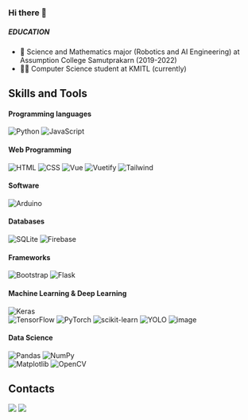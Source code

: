 ### Hi there 👋

<!--
##### WORK EXPERIENCE
-->

##### EDUCATION
- 🏫 Science and Mathematics major (Robotics and AI Engineering) at	Assumption College Samutprakarn (2019-2022)
- :man_student: Computer Science student at KMITL (currently)



## Skills and Tools

#### Programming languages
![Python](https://img.shields.io/badge/python-3670A0?style=for-the-badge&logo=python&logoColor=ffdd54) 
![JavaScript](https://img.shields.io/badge/javascript-%23323330.svg?style=for-the-badge&logo=javascript&logoColor=%23F7DF1E)

#### Web Programming
![HTML](https://img.shields.io/badge/HTML5-E34F26?style=for-the-badge&logo=html5&logoColor=white)
![CSS](https://img.shields.io/badge/CSS3-1572B6?style=for-the-badge&logo=css3&logoColor=white)
![Vue](https://img.shields.io/badge/Vue-3EC5A3?style=for-the-badge&logo=vuedotjs&logoColor=white)
![Vuetify](https://img.shields.io/badge/Vuetify-27B7DE?style=for-the-badge&logo=vuetify&logoColor=white)
![Tailwind](https://img.shields.io/badge/Tailwind-AEAEFF?style=for-the-badge&logo=tailwindcss&logoColor=white)

#### Software
![Arduino](https://img.shields.io/badge/Arduino-05C4BC?style=for-the-badge&logo=arduino&logoColor=white)

#### Databases
![SQLite](https://img.shields.io/badge/sqlite-%2307405e.svg?style=for-the-badge&logo=sqlite&logoColor=white)
![Firebase](https://img.shields.io/badge/Firebase-F2DC23?style=for-the-badge&logo=firebase&logoColor=white)

#### Frameworks
![Bootstrap](https://img.shields.io/badge/Bootstrap-563D7C?style=for-the-badge&logo=bootstrap&logoColor=white)
![Flask](https://img.shields.io/badge/Flask-000000?style=for-the-badge&logo=flask&logoColor=white)

#### Machine Learning & Deep Learning
![Keras](https://img.shields.io/badge/Keras-%23D00000.svg?style=for-the-badge&logo=Keras&logoColor=white) 	
![TensorFlow](https://img.shields.io/badge/TensorFlow-%23FF6F00.svg?style=for-the-badge&logo=TensorFlow&logoColor=white) 
![PyTorch](https://img.shields.io/badge/PyTorch-%23EE4C2C.svg?style=for-the-badge&logo=PyTorch&logoColor=white) 
![scikit-learn](https://img.shields.io/badge/scikit--learn-%23F7931E.svg?style=for-the-badge&logo=scikit-learn&logoColor=white)
![YOLO](https://img.shields.io/badge/YOLO-683cf5?style=for-the-badge&logo=yolo&logoColor=white)
![image]({https://img.shields.io/badge/-HuggingFace-FDEE21?style=for-the-badge&logo=HuggingFace&logoColor=black})

#### Data Science
![Pandas](https://img.shields.io/badge/pandas-%23150458.svg?style=for-the-badge&logo=pandas&logoColor=white) 
![NumPy](https://img.shields.io/badge/numpy-%23013243.svg?style=for-the-badge&logo=numpy&logoColor=white) 	
![Matplotlib](https://img.shields.io/badge/Matplotlib-%23d9ead3.svg?style=for-the-badge&logo=Matplotlib&logoColor=black)
![OpenCV](https://img.shields.io/badge/opencv-%23white.svg?style=for-the-badge&logo=opencv&logoColor=white)

<!--

## Competition

<details>
<summary> 
Hackathon Super AI Engineer Season3
</summary>
 
#### Competition by Kaggle
 ![Kaggle](https://img.shields.io/badge/Kaggle-035a7d?style=for-the-badge&logo=kaggle&logoColor=white)
Topic | Dataset | Description |Ranking| Code
------| ------- | ----------- | ---- | -----
🔢 [Image Processing](https://www.kaggle.com/competitions/hackathon-online-2022-image-processing/leaderboard) | Digit Recognition (Private) | CNN model to classify Digit | 22/205 | Coming soon
🌡️ [IoTs and Robotics (Temp Prediction)](https://www.kaggle.com/competitions/ss3-hackathon-online-iots-and-robotics/leaderboard)  |  UTunoi sensor (Private) | Using catboost model to prdict Temp | 5/251 | Coming soon
📡 [Signal Processing](https://www.kaggle.com/competitions/ss3-hackathon-online-signal-processing/leaderboard) | Signal from abnornal motor  (Private) | Using FFT and PSD for extect feacture in frequency domain | 4/172 | Coming soon 
📝 [Natural Language Processing (NER.)](https://www.kaggle.com/competitions/ss3-hackathon-online-natural-language-processing/leaderboard) | LST20 (Private) |Fine-tuned BERT model to detect NER | 7/167 | Coming soon 
🌐 [Data Science and Big Data (Asset Prediction)](https://www.kaggle.com/competitions/hackathon-online-data-science-and-big-data/leaderboard) | Questionnaire data (Private) | Using AutoGluon to predict Asset|🎖️1/208 |[Project Repo](https://github.com/Konthee/superai-3-DataSci-Bigdata) 
🖼️📝 [Hybrid (OCR and NER.)](https://www.kaggle.com/competitions/superai-hackathon-online-image-ner/leaderboard) | LST20 and Culture(Private) | using Tesseract for OCR and BERT model to detect NER (Culture) |🎖️1/79| [Project Repo](https://github.com/Konthee/superai-3-Image-NER)

</details>

-->

## Contacts
 [<img src="https://img.shields.io/badge/Gmail-D14836?style=for-the-badge&logo=gmail&logoColor=white">](mailto:pakorn.tantiwutthiphat@gmail.com
)
 [<img src="https://img.shields.io/badge/linkedin-%230077B5.svg?style=for-the-badge&logo=linkedin&logoColor=white">](https://www.linkedin.com/in/pakorn-tantiwutthiphat-66a6b7246/)

<!--
**pakornds/pakornds** is a ✨ _special_ ✨ repository because its `README.md` (this file) appears on your GitHub profile.

Here are some ideas to get you started:

- 🔭 I’m currently working on ...
- 🌱 I’m currently learning ...
- 👯 I’m looking to collaborate on ...
- 🤔 I’m looking for help with ...
- 💬 Ask me about ...
- 📫 How to reach me: ...
- 😄 Pronouns: ...
- ⚡ Fun fact: ...
-->

